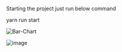 Starting the project just run below command
  <div><st>yarn run start</st></div>

![Bar-Chart](https://user-images.githubusercontent.com/70307820/216779570-fedf770e-4f3d-4e7f-9e4e-74da80a9cd91.jpg)

![image](https://user-images.githubusercontent.com/70307820/216779599-cbb1ff73-01fe-4347-8723-7e0d41f049d4.png)
